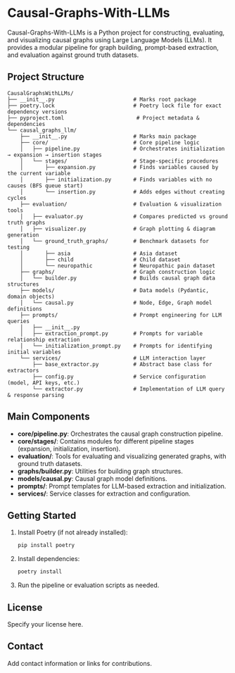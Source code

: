 # Causal-Graphs-With-LLMs

Causal-Graphs-With-LLMs is a Python project for constructing, evaluating, and visualizing causal graphs using Large Language Models (LLMs). It provides a modular pipeline for graph building, prompt-based extraction, and evaluation against ground truth datasets.

## Project Structure

```
CausalGraphsWithLLMs/
├── __init__.py                         # Marks root package
├── poetry.lock                         # Poetry lock file for exact dependency versions
├── pyproject.toml                       # Project metadata & dependencies
└── causal_graphs_llm/
    ├── __init__.py                     # Marks main package
    ├── core/                           # Core pipeline logic
    │   ├── pipeline.py                 # Orchestrates initialization → expansion → insertion stages
    │   └── stages/                     # Stage-specific procedures
    │       ├── expansion.py            # Finds variables caused by the current variable
    │       ├── initialization.py       # Finds variables with no causes (BFS queue start)
    │       └── insertion.py            # Adds edges without creating cycles
    ├── evaluation/                     # Evaluation & visualization tools
    │   ├── evaluator.py                # Compares predicted vs ground truth graphs
    │   ├── visualizer.py               # Graph plotting & diagram generation
    │   └── ground_truth_graphs/        # Benchmark datasets for testing
    │       ├── asia                    # Asia dataset
    │       ├── child                   # Child dataset
    │       └── neuropathic             # Neuropathic pain dataset
    ├── graphs/                         # Graph construction logic
    │   └── builder.py                  # Builds causal graph data structures
    ├── models/                         # Data models (Pydantic, domain objects)
    │   └── causal.py                   # Node, Edge, Graph model definitions
    ├── prompts/                        # Prompt engineering for LLM queries
    │   ├── __init__.py
    │   ├── extraction_prompt.py        # Prompts for variable relationship extraction
    │   └── initialization_prompt.py    # Prompts for identifying initial variables
    └── services/                       # LLM interaction layer
        ├── base_extractor.py           # Abstract base class for extractors
        ├── config.py                   # Service configuration (model, API keys, etc.)
        └── extractor.py                # Implementation of LLM query & response parsing
```

## Main Components
- **core/pipeline.py**: Orchestrates the causal graph construction pipeline.
- **core/stages/**: Contains modules for different pipeline stages (expansion, initialization, insertion).
- **evaluation/**: Tools for evaluating and visualizing generated graphs, with ground truth datasets.
- **graphs/builder.py**: Utilities for building graph structures.
- **models/causal.py**: Causal graph model definitions.
- **prompts/**: Prompt templates for LLM-based extraction and initialization.
- **services/**: Service classes for extraction and configuration.

## Getting Started
1. Install Poetry (if not already installed):
   ```bash
   pip install poetry
   ```
2. Install dependencies:
   ```bash
   poetry install
   ```
3. Run the pipeline or evaluation scripts as needed.

## License
Specify your license here.

## Contact
Add contact information or links for contributions.

